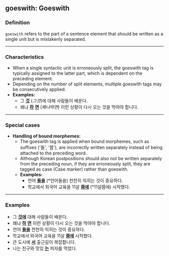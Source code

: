 ## goeswith: Goeswith

### Definition
`goeswith` refers to the part of a sentence element that should be written as a single unit but is mistakenly separated.

---

### Characteristics
- When a single syntactic unit is erroneously split, the goeswith tag is typically assigned to the latter part, which is dependent on the preceding element.
- Depending on the number of split elements, multiple goeswith tags may be consecutively applied.
- **Examples:**
  - 그 <ins>**것**</ins> (*그것*)에 대해 사람들이 배운다.
  - 왜냐 <ins>**하**</ins> <ins>**면**</ins> (*왜냐하면*) 이런 상황이 다시 오는 것을 막아야 합니다.

---

### Special cases

- **Handling of bound morphemes:**
  - The goeswith tag is applied when bound morphemes, such as suffixes ('들', '쯤'), are incorrectly written separately instead of being attached to the preceding word.
  - Although Korean postpositions should also not be written separately from the preceding noun, if they are erroneously split, they are tagged as case (Case marker) rather than goeswith.
  - **Examples:**
    - 언어 <ins>**들을**</ins> (*언어들을) 천천히 익히는 것이 중요하다.
    - 학교에서 외국어 교육을 11살 <ins>**쯤에**</ins> (*11살쯤에) 시작했다.

---

### Examples
- 그 <ins>**것에**</ins> 대해 사람들이 배운다.
- 왜냐 <ins>**하**</ins> <ins>**면**</ins> 이런 상황이 다시 오는 것을 막아야 합니다.
- 언어 <ins>**들을**</ins> 천천히 익히는 것이 중요하다.
- 학교에서 외국어 교육을 11살 <ins>**쯤에**</ins> 시작했다.
- 큰 도시에 <ins>**서**</ins> 출근길이 복잡합니다.
- 나는 친구와 맛있 <ins>**는**</ins> 피자를 먹었다.
